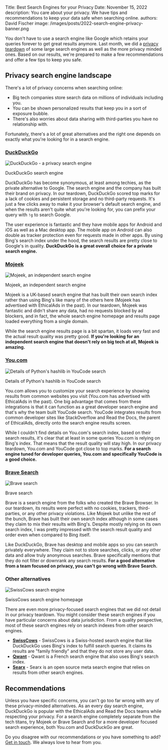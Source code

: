 Title: Best Search Engines for your Privacy
Date: November 15, 2022
description: You care about your privacy. We have tips and recommendations to keep your data safe when searching online.
authors: David Fischer
image: /images/posts/2022-search-engine-privacy-banner.png



You don't have to use a search engine like Google which retains your queries forever to get great results anymore.
Last month, we did a [privacy teardown]({filename}../posts/2022-privacy-teardown-search-engines.md) of some large search engines as well as the more privacy minded ones.
Based on our results, we're prepared to make a few recommendations and offer a few tips to keep you safe.


## Privacy search engine landscape

There's a lot of privacy concerns when searching online:

* Big tech companies store search data on millions of individuals including you.
* You can be shown personalized results that keep you in a sort of exposure bubble.
* There's also worries about data sharing with third-parties you have no relationship with.

Fortunately, there's a lot of great alternatives and the right one depends on exactly what you're looking for in a search engine.


### [DuckDuckGo](https://duckduckgo.com/)

<div class="postimage text-center">
  <img class="w-75 shadow-lg" src="{static}../images/posts/2022-search-engine-privacy-duckduckgo.png" alt="DuckDuckGo - a privacy search engine">
  <p>DuckDuckGo search engine</p>
</div>

DuckDuckGo has become synonymous, at least among techies, as the private alternative to Google.
The search engine and the company has built their brand on privacy.
In our teardown, DuckDuckGo scored top marks for a lack of cookies and persistent storage and no third-party requests.
It's just a few clicks away to make it your browser's default search engine,
and when the results aren't quite what you're looking for, you can prefix your query with `!g` to search Google.

The user experience is fantastic and they have mobile apps for Android and iOS as well as a Mac desktop app.
The mobile app on Android can also double as tracker protection even for requests made in other apps.
By using Bing's search index under the hood, the search results are pretty close to Google's in quality.
**DuckDuckGo is a great overall choice for a private search engine.**


### [Mojeek](https://www.mojeek.com/)

<div class="postimage text-center">
  <img class="w-75 shadow-lg" src="{static}../images/posts/2022-search-engine-privacy-mojeek.png" alt="Mojeek, an independent search engine">
  <p>Mojeek, an independent search engine</p>
</div>

Mojeek is a UK-based search engine that has built their own search index rather than using Bing's like many of the others here (Mojeek has advertised with EthicalAds in the past).
In our teardown, Mojeek was fantastic and didn't share any data, had no requests blocked by ad blockers,
and in fact, the whole search engine homepage and results page loaded everything from a single domain.

While the search engine results page is a bit spartan,
it loads very fast and the actual result quality was pretty good.
**If you're looking for an independent search engine that doesn't rely on big tech at all,
Mojeek is amazing.**


### [You.com](https://you.com/code)

<div class="postimage text-center">
  <img class="w-75 shadow-lg" src="{static}../images/posts/2022-search-engine-privacy-youcom.png" alt="Details of Python's hashlib in YouCode search">
  <p>Details of Python's hashlib in YouCode search</p>
</div>

You.com allows you to customize your search experience
by showing results from common websites you visit
(You.com has advertised with EthicalAds in the past).
One big advantage that comes from these integrations is that it can function as a great developer search engine
and that's why the team built YouCode search.
YouCode integrates results from common developer sites like StackOverflow
and Read the Docs, the parent of EthicalAds, directly onto the search engine results screen.

While I couldn't find details on You.com's search index, based on their search results,
it's clear that at least in some queries You.com is relying on Bing's index.
That means that the result quality will stay high.
In our privacy teardown, You.com and YouCode got close to top marks.
**For a search engine tuned for developer queries, You.com and specifically YouCode is a good choice.**


### [Brave Search](https://search.brave.com/)

<div class="postimage text-center">
  <img class="w-75 shadow-lg" src="{static}../images/posts/2022-search-engine-privacy-brave.png" alt="Brave search">
  <p>Brave search</p>
</div>

Brave is a search engine from the folks who created the Brave Browser.
In our teardown, its results were perfect with no cookies, trackers, third-parties, or any other privacy violations.
Like Mojeek but unlike the rest of the bunch, Brave has built their own search index
although in some cases they claim to mix their results with Bing's.
Despite mostly relying on its own search index, I was pretty impressed with the search result quality and order
even when compared to Bing itself.

Like DuckDuckGo, Brave has desktop and mobile apps so you can search privately everywhere.
They claim not to store searches, clicks, or any other data and allow truly anonymous searches.
Brave specifically mentions that they do not filter or downrank any search results.
**For a good alternative from a team focused on privacy, you can't go wrong with Brave Search.**

### Other alternatives

<div class="postimage text-center">
  <img class="w-75 shadow-lg" src="{static}../images/posts/2022-search-engine-privacy-swisscows.png" alt="SwissCows search engine">
  <p>SwissCows search engine homepage</p>
</div>

There are even more privacy-focused search engines that we did not detail in our privacy teardown.
You might consider these search engines if you have particular concerns about data jurisdiction.
From a quality perspective, most of these search engines rely on search indexes from other search engines.

* **[SwissCows](https://swisscows.com/)** - SwissCows is a Swiss-hosted search engine that like DuckDuckGo uses Bing's index to fulfill search queries. It claims its results are "family friendly" and that they do not store any user data.
* **[Qwant](https://www.qwant.com/)** - Qwant is a French search engine that also uses Bing's search index.
* **[Searx](https://searx.info/)** - Searx is an open source meta search engine that relies on results from other search engines.


## Recommendations

Unless you have specific concerns,
you can't go too far wrong with any of these privacy-minded alternatives.
As an every day search engine, DuckDuckGo is popular with the EthicalAds and Read the Docs teams
while respecting your privacy.
For a search engine completely separate from the tech titans, try Mojeek or Brave Search
and for a more developer focused search experience, both You.com and DuckDuckGo are great.

Do you disagree with our recommendations or you have something to add?
[Get in touch]({filename}../pages/contact.md). We always love to hear from you.
